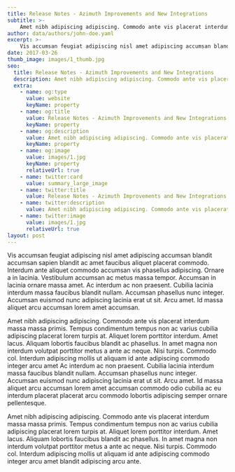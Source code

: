 ```yaml
---
title: Release Notes - Azimuth Improvements and New Integrations
subtitle: >-
    Amet nibh adipiscing adipiscing. Commodo ante vis placerat interdum massa massa primis.
author: data/authors/john-doe.yaml
excerpt: >-
    Vis accumsan feugiat adipiscing nisl amet adipiscing accumsan blandit accumsan sapien blandit ac amet faucibus aliquet placerat commodo.
date: 2017-03-26
thumb_image: images/1_thumb.jpg
seo:
  title: Release Notes - Azimuth Improvements and New Integrations
  description: Amet nibh adipiscing adipiscing. Commodo ante vis placerat interdum massa massa primis.
  extra:
    - name: og:type
      value: website
      keyName: property
    - name: og:title
      value: Release Notes - Azimuth Improvements and New Integrations
      keyName: property
    - name: og:description
      value: Amet nibh adipiscing adipiscing. Commodo ante vis placerat interdum massa massa primis.
      keyName: property
    - name: og:image
      value: images/1.jpg
      keyName: property
      relativeUrl: true
    - name: twitter:card
      value: summary_large_image
    - name: twitter:title
      value: Release Notes - Azimuth Improvements and New Integrations
    - name: twitter:description
      value: Amet nibh adipiscing adipiscing. Commodo ante vis placerat interdum massa massa primis.
    - name: twitter:image
      value: images/1.jpg
      relativeUrl: true
layout: post
---
```


Vis accumsan feugiat adipiscing nisl amet adipiscing accumsan blandit accumsan sapien blandit ac amet faucibus aliquet placerat commodo. Interdum ante aliquet commodo accumsan vis phasellus adipiscing. Ornare a in lacinia. Vestibulum accumsan ac metus massa tempor. Accumsan in lacinia ornare massa amet. Ac interdum ac non praesent. Cubilia lacinia interdum massa faucibus blandit nullam. Accumsan phasellus nunc integer. Accumsan euismod nunc adipiscing lacinia erat ut sit. Arcu amet. Id massa aliquet arcu accumsan lorem amet accumsan.

Amet nibh adipiscing adipiscing. Commodo ante vis placerat interdum massa massa primis. Tempus condimentum tempus non ac varius cubilia adipiscing placerat lorem turpis at. Aliquet lorem porttitor interdum. Amet lacus. Aliquam lobortis faucibus blandit ac phasellus. In amet magna non interdum volutpat porttitor metus a ante ac neque. Nisi turpis. Commodo col. Interdum adipiscing mollis ut aliquam id ante adipiscing commodo integer arcu amet Ac interdum ac non praesent. Cubilia lacinia interdum massa faucibus blandit nullam. Accumsan phasellus nunc integer. Accumsan euismod nunc adipiscing lacinia erat ut sit. Arcu amet. Id massa aliquet arcu accumsan lorem amet accumsan commodo odio cubilia ac eu interdum placerat placerat arcu commodo lobortis adipiscing semper ornare pellentesque.

Amet nibh adipiscing adipiscing. Commodo ante vis placerat interdum massa massa primis. Tempus condimentum tempus non ac varius cubilia adipiscing placerat lorem turpis at. Aliquet lorem porttitor interdum. Amet lacus. Aliquam lobortis faucibus blandit ac phasellus. In amet magna non interdum volutpat porttitor metus a ante ac neque. Nisi turpis. Commodo col. Interdum adipiscing mollis ut aliquam id ante adipiscing commodo integer arcu amet blandit adipiscing arcu ante.
